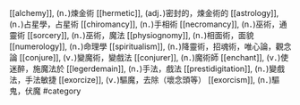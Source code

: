 [[alchemy]], (n．)煉金術 
[[hermetic]], (adj．)密封的，煉金術的 
[[astrology]], (n．)占星學，占星術 
[[chiromancy]], (n．)手相術 
[[necromancy]], (n．)巫術，通靈術 
[[sorcery]], (n．)巫術，魔法 
[[physiognomy]], (n．)相面術，面貌 
[[numerology]], (n．)命理學 
[[spiritualism]], (n．)降靈術，招魂術，唯心論，觀念論 
[[conjure]], (v．)變魔術，變戲法 
[[conjurer]], (n．)魔術師 
[[enchant]], (v．)使迷醉，施魔法於 
[[legerdemain]], (n．)手法，戲法 
[[prestidigitation]], (n．)變戲法，手法敏捷 
[[exorcize]], (v．)驅魔，去除（壞念頭等） 
[[exorcism]], (n．)驅鬼，伏魔 
#category
